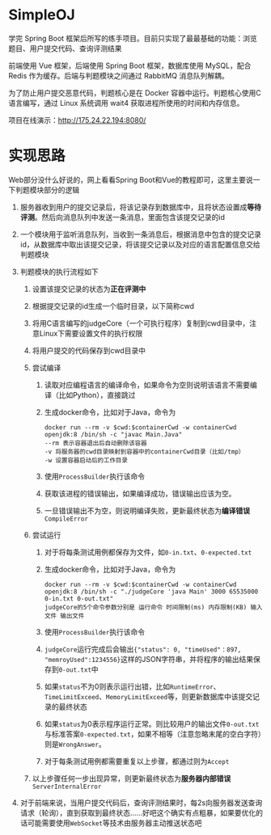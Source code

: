 # SimpleOJ
学完 Spring Boot 框架后所写的练手项目。目前只实现了最最基础的功能：浏览题目、用户提交代码、查询评测结果

前端使用 Vue 框架，后端使用 Spring Boot 框架，数据库使用 MySQL，配合 Redis 作为缓存。后端与判题模块之间通过 RabbitMQ 消息队列解耦。

为了防止用户提交恶意代码，判题核心是在 Docker 容器中运行。判题核心使用C语言编写，通过 Linux 系统调用 wait4 获取进程所使用的时间和内存信息。

项目在线演示：http://175.24.22.194:8080/

# 实现思路
Web部分没什么好说的，网上看看Spring Boot和Vue的教程即可，这里主要说一下判题模块部分的逻辑

1. 服务器收到用户的提交记录后，将该记录存到数据库中，且将状态设置成**等待评测**。然后向消息队列中发送一条消息，里面包含该提交记录的id

2. 一个模块用于监听消息队列，当收到一条消息后，根据消息中包含的提交记录id，从数据库中取出该提交记录，将该提交记录以及对应的语言配置信息交给判题模块

3. 判题模块的执行流程如下

   1. 设置该提交记录的状态为**正在评测中**

   2. 根据提交记录的id生成一个临时目录，以下简称cwd

   3. 将用C语言编写的judgeCore（一个可执行程序）复制到cwd目录中，注意Linux下需要设置文件的执行权限

   4. 将用户提交的代码保存到cwd目录中

   5. 尝试编译

      1. 读取对应编程语言的编译命令，如果命令为空则说明该语言不需要编译（比如Python），直接跳过

      2. 生成docker命令，比如对于Java，命令为

         ```
         docker run --rm -v $cwd:$containerCwd -w containerCwd openjdk:8 /bin/sh -c "javac Main.Java"
         --rm 表示容器退出后自动删除该容器
         -v 将服务器的cwd目录映射到容器中的containerCwd目录（比如/tmp）
         -w 设置容器启动后的工作目录
         ```

      3. 使用`ProcessBuilder`执行该命令

      4. 获取该进程的错误输出，如果编译成功，错误输出应该为空。

      5. 一旦错误输出不为空，则说明编译失败，更新最终状态为**编译错误**`CompileError`

   6. 尝试运行

      1. 对于将每条测试用例都保存为文件，如`0-in.txt`、`0-expected.txt`

      2. 生成docker命令，比如对于Java，命令为

         ```
         docker run --rm -v $cwd:$containerCwd -w containerCwd openjdk:8 /bin/sh -c "./judgeCore 'java Main' 3000 65535000 0-in.txt 0-out.txt"
         judgeCore的5个命令参数分别是 运行命令 时间限制(ms) 内存限制(KB) 输入文件 输出文件
         ```

      3. 使用`ProcessBuilder`执行该命令
      4. `judgeCore`运行完成后会输出`{"status": 0, "timeUsed"：897, "memroyUsed":1234556}`这样的JSON字符串，并将程序的输出结果保存到`0-out.txt`中
      5. 如果`status`不为0则表示运行出错，比如`RuntimeError`、`TimeLimitExceed`、`MemoryLimitExceed`等，则更新数据库中该提交记录的最终状态
      6. 如果`status`为0表示程序运行正常。则比较用户的输出文件`0-out.txt`与标准答案`0-expected.txt`，如果不相等（注意忽略末尾的空白字符）则是`WrongAnswer`。
      7. 对于每条测试用例都需要重复以上步骤，都通过则为`Accept`

   7. 以上步骤任何一步出现异常，则更新最终状态为**服务器内部错误**`ServerInternalError`

4. 对于前端来说，当用户提交代码后，查询评测结果时，每2s向服务器发送查询请求（轮询），直到获取到最终状态......好吧这个确实有点粗暴，如果要优化的话可能需要使用`WebSocket`等技术由服务器主动推送状态吧


